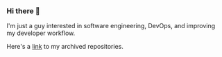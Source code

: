 ### Hi there 👋

I'm just a guy interested in software engineering,
DevOps, and improving my developer workflow.

Here's a [link](https://github.com/averagebit-archive) to my archived repositories.
